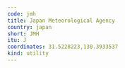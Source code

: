 ```yaml
---
code: jmh
title: Japan Meteorological Agency
country: japan
short: JMH
itu: J
coordinates: 31.5228223,130.3933537
kind: utility
---
```

